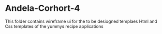 # Andela-Corhort-4
This folder contains wireframe ui for the to be desiogned templaes
Html and Css templates of the yummys recipe applications
